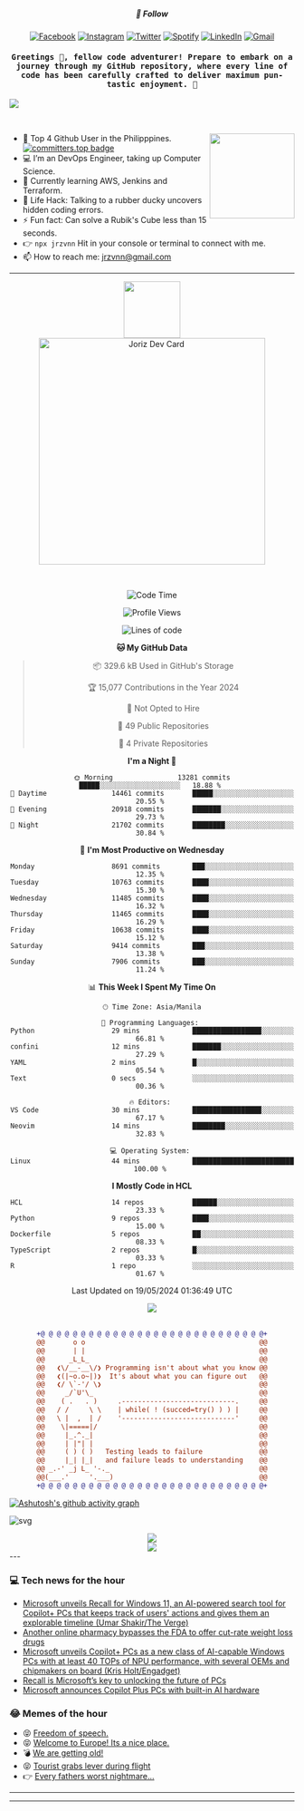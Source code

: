 <h5 align="center">💬 Follow</h5>
<div align="center">

[![Facebook](https://img.shields.io/badge/Facebook-%231877F2.svg?style=for-the-badge&logo=Facebook&logoColor=white)](https://www.facebook.com/Horisyo/)
[![Instagram](https://img.shields.io/badge/Instagram-%23E4405F.svg?style=for-the-badge&logo=Instagram&logoColor=white)](https://www.instagram.com/jrzvnn_/)
[![Twitter](https://img.shields.io/badge/Twitter-%231DA1F2.svg?style=for-the-badge&logo=Twitter&logoColor=white)](https://twitter.com/jrz_studies)
[![Spotify](https://img.shields.io/badge/Spotify-%231ED760.svg?style=for-the-badge&logo=Spotify&logoColor=white)](https://open.spotify.com/user/217td4qrc6mzqjodfalmzjpdi?si=b93099b9078c4ccb)
[![LinkedIn](https://img.shields.io/badge/LinkedIn-%230077B5.svg?style=for-the-badge&logo=LinkedIn&logoColor=white)](https://www.linkedin.com/in/jrz-vnn/)
[![Gmail](https://img.shields.io/badge/Gmail-D14836?style=for-the-badge&logo=gmail&logoColor=white)](mailto:jrzvnn@gmail.com)

</div>
<h4 align="center"><samp>Greetings 👋, fellow code adventurer! Prepare to embark on a journey through my GitHub repository, where every line of code has been carefully crafted to deliver maximum pun-tastic enjoyment. 🚀 </samp></h4>

<!--horizontal divider(gradiant)-->
<img src="https://user-images.githubusercontent.com/73097560/115834477-dbab4500-a447-11eb-908a-139a6edaec5c.gif">

&nbsp; 

<img align='right' src='https://github.com/Rishit-dagli/Rishit-dagli/blob/master/images/octocat-anime.gif' width='150"'>

- 🚀 Top 4 Github User in the Philipppines. [![committers.top badge](https://user-badge.committers.top/philippines/jrzvnn.svg)](https://user-badge.committers.top/philippines/USERNAME)
- 💻 I’m an DevOps Engineer, taking up Computer Science.
- 🤖 Currently learning AWS, Jenkins and Terraform.
- 🎯 Life Hack: Talking to a rubber ducky uncovers hidden coding errors.
- ⚡ Fun fact: Can solve a Rubik's Cube less than 15 seconds.
- 👉 `npx jrzvnn` Hit in your console or terminal to connect with me.
- 📫 How to reach me: jrzvnn@gmail.com

---

<!--🖼️OCTOCAT-->
<p align="center">

<img src="https://media.giphy.com/media/IP7sarl7C5lSFCw9rG/giphy.gif"  width="100px" height="100px">
<br />
<a href="https://app.daily.dev/jorizvillanueva"><img src="https://github.com/jrzvnn/jrzvnn/blob/main/devcard.svg" width="400" alt="Joriz Dev Card"/></a>
</p>

<br />
<div align="center">

<!--START_SECTION:waka-->
![Code Time](http://img.shields.io/badge/Code%20Time-257%20hrs%2046%20mins-blue)

![Profile Views](http://img.shields.io/badge/Profile%20Views-35-blue)

![Lines of code](https://img.shields.io/badge/From%20Hello%20World%20I%27ve%20Written-1.6%20million%20lines%20of%20code-blue)

**🐱 My GitHub Data** 

> 📦 329.6 kB Used in GitHub's Storage 
 > 
> 🏆 15,077 Contributions in the Year 2024
 > 
> 🚫 Not Opted to Hire
 > 
> 📜 49 Public Repositories 
 > 
> 🔑 4 Private Repositories 
 > 
**I'm a Night 🦉** 

```text
🌞 Morning                13281 commits       █████░░░░░░░░░░░░░░░░░░░░   18.88 % 
🌆 Daytime                14461 commits       █████░░░░░░░░░░░░░░░░░░░░   20.55 % 
🌃 Evening                20918 commits       ███████░░░░░░░░░░░░░░░░░░   29.73 % 
🌙 Night                  21702 commits       ████████░░░░░░░░░░░░░░░░░   30.84 % 
```
📅 **I'm Most Productive on Wednesday** 

```text
Monday                   8691 commits        ███░░░░░░░░░░░░░░░░░░░░░░   12.35 % 
Tuesday                  10763 commits       ████░░░░░░░░░░░░░░░░░░░░░   15.30 % 
Wednesday                11485 commits       ████░░░░░░░░░░░░░░░░░░░░░   16.32 % 
Thursday                 11465 commits       ████░░░░░░░░░░░░░░░░░░░░░   16.29 % 
Friday                   10638 commits       ████░░░░░░░░░░░░░░░░░░░░░   15.12 % 
Saturday                 9414 commits        ███░░░░░░░░░░░░░░░░░░░░░░   13.38 % 
Sunday                   7906 commits        ███░░░░░░░░░░░░░░░░░░░░░░   11.24 % 
```


📊 **This Week I Spent My Time On** 

```text
🕑︎ Time Zone: Asia/Manila

💬 Programming Languages: 
Python                   29 mins             █████████████████░░░░░░░░   66.81 % 
confini                  12 mins             ███████░░░░░░░░░░░░░░░░░░   27.29 % 
YAML                     2 mins              █░░░░░░░░░░░░░░░░░░░░░░░░   05.54 % 
Text                     0 secs              ░░░░░░░░░░░░░░░░░░░░░░░░░   00.36 % 

🔥 Editors: 
VS Code                  30 mins             █████████████████░░░░░░░░   67.17 % 
Neovim                   14 mins             ████████░░░░░░░░░░░░░░░░░   32.83 % 

💻 Operating System: 
Linux                    44 mins             █████████████████████████   100.00 % 
```

**I Mostly Code in HCL** 

```text
HCL                      14 repos            ██████░░░░░░░░░░░░░░░░░░░   23.33 % 
Python                   9 repos             ████░░░░░░░░░░░░░░░░░░░░░   15.00 % 
Dockerfile               5 repos             ██░░░░░░░░░░░░░░░░░░░░░░░   08.33 % 
TypeScript               2 repos             █░░░░░░░░░░░░░░░░░░░░░░░░   03.33 % 
R                        1 repo              ░░░░░░░░░░░░░░░░░░░░░░░░░   01.67 % 
```




 Last Updated on 19/05/2024 01:36:49 UTC
<!--END_SECTION:waka-->

<img src="https://wakatime.com/share/@jrzvnn/70a4618c-7cd9-4016-b7b9-eabe75c837ee.svg">

<br />
<br />

```diff
+@ @ @ @ @ @ @ @ @ @ @ @ @ @ @ @ @ @ @ @ @ @ @ @ @ @ @ @+
@@       o o                                           @@
@@       | |                                           @@
@@      _L_L_                                          @@
@@   ❮\/__-__\/❯ Programming isn't about what you know @@
@@   ❮(|~o.o~|)❯  It's about what you can figure out   @@
@@   ❮/ \`-'/ \❯                                       @@
@@     _/`U'\_                                         @@
@@    ( .   . )     .----------------------------.     @@
@@   / /     \ \    | while( ! (succed=try() ) ) |     @@
@@   \ |  ,  | /    '----------------------------'     @@
@@    \|=====|/                                        @@
@@     |_.^._|                                         @@
@@     | |"| |                                         @@
@@     ( ) ( )   Testing leads to failure              @@
@@     |_| |_|   and failure leads to understanding    @@
@@ _.-' _j L_ '-._                                     @@
@@(___.'     '.___)                                    @@
+@ @ @ @ @ @ @ @ @ @ @ @ @ @ @ @ @ @ @ @ @ @ @ @ @ @ @ @+

```

</div>


[![Ashutosh's github activity graph](https://github-readme-activity-graph.vercel.app/graph?username=jrzvnn&theme=github-compact)](https://github.com/ashutosh00710/github-readme-activity-graph)


![svg](profile-3d-contrib/profile-night-green.svg)

<div align="center">
<img src="https://github.com/jrzvnn/jrzvnn/blob/output/github-snake-dark.svg">
</div>

<div align=center>
<img align=center src=https://metrics.lecoq.io/jrzvnn?template=classic&isocalendar=1&languages=1&achievements=1&base=header%2C%20activity%2C%20community%2C%20repositories%2C%20metadata&base.indepth=false&base.hireable=false&base.skip=false&isocalendar=false&isocalendar.duration=full-year&languages=false&languages.limit=8&languages.threshold=0%25&languages.other=false&languages.colors=github&languages.sections=most-used&languages.indepth=false&languages.analysis.timeout=15&languages.analysis.timeout.repositories=7.5&languages.categories=markup%2C%20programming&languages.recent.categories=markup%2C%20programming&languages.recent.load=300&languages.recent.days=14&achievements=false&achievements.threshold=C&achievements.secrets=true&achievements.display=detailed&achievements.limit=0&config.timezone=Asia%2FManila)
</div>
<div align="left">
---

### 💻 Tech news for the hour

<!-- TECH:START -->
 - [Microsoft unveils Recall for Windows 11, an AI-powered search tool for Copilot+ PCs that keeps track of users&#39; actions and gives them an explorable timeline &lpar;Umar Shakir/The Verge&rpar;](http://www.techmeme.com/240520/p22#a240520p22)
 - [Another online pharmacy bypasses the FDA to offer cut-rate weight loss drugs](https://www.theverge.com/2024/5/20/24160884/hims-hers-ozempic-weight-loss-wegovy-pharmacy)
 - [Microsoft unveils Copilot+ PCs as a new class of AI-capable Windows PCs with at least 40 TOPs of NPU performance, with several OEMs and chipmakers on board &lpar;Kris Holt/Engadget&rpar;](http://www.techmeme.com/240520/p21#a240520p21)
 - [Recall is Microsoft’s key to unlocking the future of PCs](https://www.theverge.com/2024/5/20/24159258/microsoft-recall-ai-explorer-windows-11-surface-event)
 - [Microsoft announces Copilot Plus PCs with built-in AI hardware](https://www.theverge.com/2024/5/20/24160486/microsoft-copilot-plus-ai-arm-chips-pc-surface-event)<!-- TECH:END -->

### 😂 Memes of the hour

<!-- MEMES:START -->
 - 😝 [Freedom of speech.](http://9gag.com/gag/avyZdjX)
 - 😝 [Welcome to Europe! Its a nice place.](http://9gag.com/gag/aPAyX4P)
 - 💣 [We are getting old!](http://9gag.com/gag/a9yMO70)
 - 😝 [Tourist grabs lever during flight](http://9gag.com/gag/aByQXe1)
 - 👉 [Every fathers worst nightmare...](http://9gag.com/gag/aLnQXjz)<!-- MEMES:END -->

---

---
